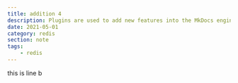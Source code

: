 ```yaml
---
title: addition 4
description: Plugins are used to add new features into the MkDocs engine. Those plugins can change the way you manage and write your documents, or even can change the rendered content. This post showes the pluguns used in this site for reference.
date: 2021-05-01
category: redis
section: note
tags:
    - redis
---
```


this is line b
